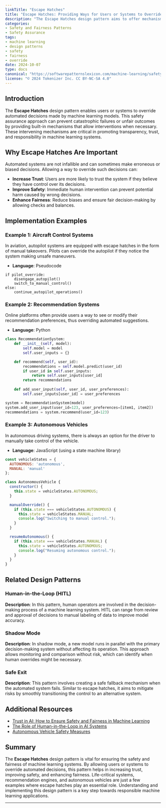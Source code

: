 ```yaml
---
linkTitle: "Escape Hatches"
title: "Escape Hatches: Providing Ways for Users or Systems to Override Automated Decisions"
description: "The Escape Hatches design pattern aims to offer mechanisms that allow users or systems to override automated decisions, ensuring safety and fairness in machine learning applications."
categories:
- Safety and Fairness Patterns
- Safety Assurance
tags:
- machine learning
- design patterns
- safety
- fairness
- override
date: 2024-10-07
type: docs
canonical: "https://softwarepatternslexicon.com/machine-learning/safety-and-fairness-patterns/safety-assurance/escape-hatches"
license: "© 2024 Tokenizer Inc. CC BY-NC-SA 4.0"
---
```


## Introduction

The **Escape Hatches** design pattern enables users or systems to override automated decisions made by machine learning models. This safety assurance approach can prevent catastrophic failures or unfair outcomes by providing built-in mechanisms that allow interventions when necessary. These intervening mechanisms are critical in promoting transparency, trust, and responsibility in machine learning systems.

## Why Escape Hatches Are Important

Automated systems are not infallible and can sometimes make erroneous or biased decisions. Allowing a way to override such decisions can:

- **Increase Trust**: Users are more likely to trust the system if they believe they have control over its decisions.
- **Improve Safety**: Immediate human intervention can prevent potential harm caused by wrong decisions.
- **Enhance Fairness**: Reduce biases and ensure fair decision-making by allowing checks and balances.

## Implementation Examples

### Example 1: Aircraft Control Systems

In aviation, autopilot systems are equipped with escape hatches in the form of manual takeovers. Pilots can override the autopilot if they notice the system making unsafe maneuvers.

- **Language**: Pseudocode

```pseudocode
if pilot_override:
    disengage_autopilot()
    switch_to_manual_control()
else:
    continue_autopilot_operations()
```

### Example 2: Recommendation Systems

Online platforms often provide users a way to see or modify their recommendation preferences, thus overriding automated suggestions.

- **Language**: Python

```python
class RecommendationSystem:
    def __init__(self, model):
        self.model = model
        self.user_inputs = {}

    def recommend(self, user_id):
        recommendations = self.model.predict(user_id)
        if user_id in self.user_inputs:
            return self.user_inputs[user_id]
        return recommendations
    
    def add_user_input(self, user_id, user_preferences):
        self.user_inputs[user_id] = user_preferences

system = RecommendationSystem(model)
system.add_user_input(user_id=123, user_preferences=[item1, item2])
recommendations = system.recommend(user_id=123)
```

### Example 3: Autonomous Vehicles

In autonomous driving systems, there is always an option for the driver to manually take control of the vehicle.

- **Language**: JavaScript (using a state machine library)

```javascript
const vehicleStates = {
  AUTONOMOUS: 'autonomous',
  MANUAL: 'manual'
};

class AutonomousVehicle {
  constructor() {
    this.state = vehicleStates.AUTONOMOUS;
  }

  manualOverride() {
    if (this.state === vehicleStates.AUTONOMOUS) {
      this.state = vehicleStates.MANUAL;
      console.log("Switching to manual control.");
    }
  }

  resumeAutonomous() {
    if (this.state === vehicleStates.MANUAL) {
      this.state = vehicleStates.AUTONOMOUS;
      console.log("Resuming autonomous control.");
    }
  }
}
```

## Related Design Patterns

### Human-in-the-Loop (HITL)

**Description**: In this pattern, human operators are involved in the decision-making process of a machine learning system. HITL can range from review and approval of decisions to manual labeling of data to improve model accuracy.

### Shadow Mode

**Description**: In shadow mode, a new model runs in parallel with the primary decision-making system without affecting its operation. This approach allows monitoring and comparison without risk, which can identify when human overrides might be necessary.

### Safe Exit

**Description**: This pattern involves creating a safe fallback mechanism when the automated system fails. Similar to escape hatches, it aims to mitigate risks by smoothly transitioning the control to an alternative system.

## Additional Resources

- [Trust in AI: How to Ensure Safety and Fairness in Machine Learning](https://www.trustedai.org)
- [The Role of Human-in-the-Loop in AI Systems](https://www.hitl-ai.org)
- [Autonomous Vehicle Safety Measures](https://www.autonomousvehiclessafety.com)

## Summary

The **Escape Hatches** design pattern is vital for ensuring the safety and fairness of machine learning systems. By allowing users or systems to override automated decisions, this pattern helps in increasing trust, improving safety, and enhancing fairness. Life-critical systems, recommendation engines, and autonomous vehicles are just a few examples where escape hatches play an essential role. Understanding and implementing this design pattern is a key step towards responsible machine learning applications.

---
